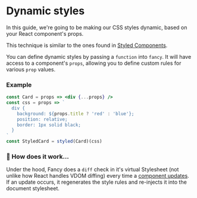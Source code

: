 # Dynamic styles

In this guide, we're going to be making our CSS styles dynamic, based on your React component's props.

This technique is similar to the ones found in [Styled Components](https://www.styled-components.com/).

You can define dynamic styles by passing a `function` into `fancy`. It will have access to a component's `props`, allowing you to define custom rules for various `prop` values.

### Example

```jsx
const Card = props => <div {...props} />
const css = props => `
  div {
    background: ${props.title ? 'red' : 'blue'};
    position: relative;
    border: 1px solid black;
  }
`
const StyledCard = styled(Card)(css)
```

### 🤔 How does it work…

Under the hood, Fancy does a `diff` check in it's virtual Stylesheet (not unlike how React handles VDOM diffing) every time a [component updates](https://reactjs.org/docs/react-component.html#componentdidupdate). If an update occurs, it regenerates the style rules and re-injects it into the document stylesheet.
